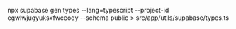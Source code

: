 npx supabase gen types --lang=typescript --project-id egwlwjugyuksxfwceoqy --schema public > src/app/utils/supabase/types.ts
